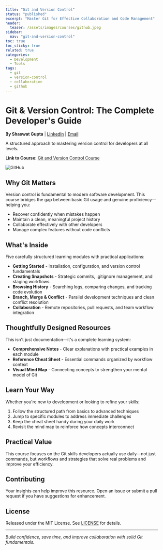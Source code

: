 ```yaml
---
title: "Git and Version Control"
status: "published"
excerpt: "Master Git for Effective Collaboration and Code Management"
header:
  teaser: /assets/images/courses/github.jpeg
sidebar:
  nav: "git-and-version-control"
toc: true
toc_sticky: true
related: true
categories:
  - Development
  - Tools
tags:
  - git
  - version-control
  - collaboration
  - github
---
```


# Git & Version Control: The Complete Developer's Guide

**By Shaswat Gupta** | [LinkedIn](https://www.linkedin.com/in/shaswat-gupta/) | [Email](mailto:shagupta@ethz.ch)

A structured approach to mastering version control for developers at all levels.

**Link to Course**: [Git and Version Control Course](https://github.com/Shaswat-G/git-and-version-control)

![GitHub](mind_map.png)

## Why Git Matters

Version control is fundamental to modern software development. This course bridges the gap between basic Git usage and genuine proficiency—helping you:

- Recover confidently when mistakes happen
- Maintain a clean, meaningful project history
- Collaborate effectively with other developers
- Manage complex features without code conflicts

## What's Inside

Five carefully structured learning modules with practical applications:

- **Getting Started** - Installation, configuration, and version control fundamentals
- **Creating Snapshots** - Strategic commits, .gitignore management, and staging workflows
- **Browsing History** - Searching logs, comparing changes, and tracking code evolution
- **Branch, Merge & Conflict** - Parallel development techniques and clean conflict resolution
- **Collaboration** - Remote repositories, pull requests, and team workflow integration

## Thoughtfully Designed Resources

This isn't just documentation—it's a complete learning system:

- **Comprehensive Notes** - Clear explanations with practical examples in each module
- **Reference Cheat Sheet** - Essential commands organized by workflow context
- **Visual Mind Map** - Connecting concepts to strengthen your mental model of Git

## Learn Your Way

Whether you're new to development or looking to refine your skills:

1. Follow the structured path from basics to advanced techniques
2. Jump to specific modules to address immediate challenges
3. Keep the cheat sheet handy during your daily work
4. Revisit the mind map to reinforce how concepts interconnect

## Practical Value

This course focuses on the Git skills developers actually use daily—not just commands, but workflows and strategies that solve real problems and improve your efficiency.

## Contributing

Your insights can help improve this resource. Open an issue or submit a pull request if you have suggestions for enhancement.

## License

Released under the MIT License. See [LICENSE](LICENSE) for details.

---

_Build confidence, save time, and improve collaboration with solid Git fundamentals._
